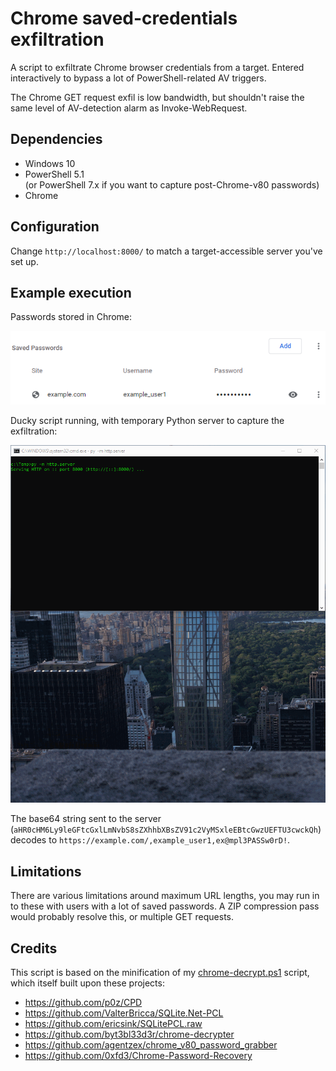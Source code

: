 # Chrome saved-credentials exfiltration

A script to exfiltrate Chrome browser credentials from a target. Entered
interactively to bypass a lot of PowerShell-related AV triggers.

The Chrome GET request exfil is low bandwidth, but shouldn't raise the same
level of AV-detection alarm as Invoke-WebRequest.

## Dependencies

 * Windows 10
 * PowerShell 5.1<br />
   (or PowerShell 7.x if you want to capture post-Chrome-v80 passwords)
 * Chrome

## Configuration

Change `http://localhost:8000/` to match a target-accessible server you've set
up.

## Example execution

Passwords stored in Chrome:

![](img/chrome.png)

Ducky script running, with temporary Python server to capture the
exfiltration:

![](img/run.gif)

The base64 string sent to the server
(`aHR0cHM6Ly9leGFtcGxlLmNvbS8sZXhhbXBsZV91c2VyMSxleEBtcGwzUEFTU3cwckQh`)
decodes to `https://example.com/,example_user1,ex@mpl3PASSw0rD!`.

## Limitations

There are various limitations around maximum URL lengths, you may run in to
these with users with a lot of saved passwords. A ZIP compression pass would
probably resolve this, or multiple GET requests.

## Credits

This script is based on the minification of my
[chrome-decrypt.ps1](https://github.com/thisismyrobot/chrome-decrypt.ps1)
script, which itself built upon these projects:

 * https://github.com/p0z/CPD
 * https://github.com/ValterBricca/SQLite.Net-PCL
 * https://github.com/ericsink/SQLitePCL.raw
 * https://github.com/byt3bl33d3r/chrome-decrypter
 * https://github.com/agentzex/chrome_v80_password_grabber
 * https://github.com/0xfd3/Chrome-Password-Recovery
